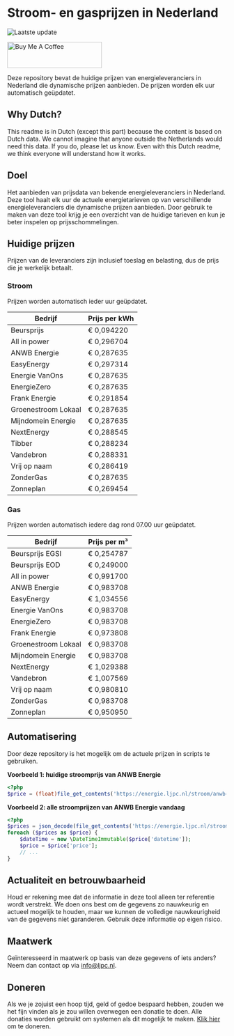 # Stroom- en gasprijzen in Nederland

![Laatste update](https://img.shields.io/badge/laatste%20update-2023--06--07%2009%3A00%20CET-brightgreen)

<a href="https://www.buymeacoffee.com/Lars-" target="_blank"><img src="https://cdn.buymeacoffee.com/buttons/v2/default-orange.png" alt="Buy Me A Coffee" height="60" style="height: 60px !important;width: 217px !important;" ></a>

Deze repository bevat de huidige prijzen van energieleveranciers in Nederland die dynamische prijzen aanbieden. De prijzen worden elk uur automatisch geüpdatet.

## Why Dutch?

This readme is in Dutch (except this part) because the content is based on Dutch data. We cannot imagine that anyone outside the Netherlands would need this data. If you do, please let us know. Even with this Dutch readme, we think
everyone will understand how it works.

## Doel

Het aanbieden van prijsdata van bekende energieleveranciers in Nederland. Deze tool haalt elk uur de actuele energietarieven op van verschillende energieleveranciers die dynamische prijzen aanbieden. Door gebruik te maken van deze tool
krijg je een overzicht van de huidige tarieven en kun je beter inspelen op prijsschommelingen.

## Huidige prijzen

Prijzen van de leveranciers zijn inclusief toeslag en belasting, dus de prijs die je werkelijk betaalt.

### Stroom

Prijzen worden automatisch ieder uur geüpdatet.

 Bedrijf | Prijs per kWh 
---------|---------------
Beursprijs | € 0,094220
All in power | € 0,296704
ANWB Energie | € 0,287635
EasyEnergy | € 0,297314
Energie VanOns | € 0,287635
EnergieZero | € 0,287635
Frank Energie | € 0,291854
Groenestroom Lokaal | € 0,287635
Mijndomein Energie | € 0,287635
NextEnergy | € 0,288545
Tibber | € 0,288234
Vandebron | € 0,288331
Vrij op naam | € 0,286419
ZonderGas | € 0,287635
Zonneplan | € 0,269454


### Gas

Prijzen worden automatisch iedere dag rond 07.00 uur geüpdatet.

 Bedrijf | Prijs per m³ 
---------|--------------
Beursprijs EGSI | € 0,254787
Beursprijs EOD | € 0,249000
All in power | € 0,991700
ANWB Energie | € 0,983708
EasyEnergy | € 1,034556
Energie VanOns | € 0,983708
EnergieZero | € 0,983708
Frank Energie | € 0,973808
Groenestroom Lokaal | € 0,983708
Mijndomein Energie | € 0,983708
NextEnergy | € 1,029388
Vandebron | € 1,007569
Vrij op naam | € 0,980810
ZonderGas | € 0,983708
Zonneplan | € 0,950950


## Automatisering

Door deze repository is het mogelijk om de actuele prijzen in scripts te gebruiken.

**Voorbeeld 1: huidige stroomprijs van ANWB Energie**

```php
<?php
$price = (float)file_get_contents('https://energie.ljpc.nl/stroom/anwb-energie-nu.txt');

```

**Voorbeeld 2: alle stroomprijzen van ANWB Energie vandaag**

```php
<?php
$prices = json_decode(file_get_contents('https://energie.ljpc.nl/stroom/all-in-power-vandaag.json'),true);
foreach ($prices as $price) {
    $dateTime = new \DateTimeImmutable($price['datetime']);
    $price = $price['price'];
    // ...
}
```

## Actualiteit en betrouwbaarheid

Houd er rekening mee dat de informatie in deze tool alleen ter referentie wordt verstrekt. We doen ons best om de gegevens zo nauwkeurig en actueel mogelijk te houden, maar we kunnen de volledige nauwkeurigheid van de gegevens niet
garanderen. Gebruik deze informatie op eigen risico.

## Maatwerk

Geïnteresseerd in maatwerk op basis van deze gegevens of iets anders? Neem dan contact op
via [info@ljpc.nl](mailto:info@ljpc.nl?subject=Energie%20prijzen).

## Doneren

Als we je zojuist een hoop tijd, geld of gedoe bespaard hebben, zouden we het fijn vinden als je zou willen overwegen een
donatie te doen. Alle donaties worden gebruikt om systemen als dit mogelijk te
maken. [Klik hier](https://www.buymeacoffee.com/Lars-) om te doneren.
